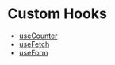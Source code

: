 # Custom Hooks

- [useCounter](https://github.com/christianddev/custom-hooks/tree/main/useCounter)
- [useFetch](https://github.com/christianddev/custom-hooks/tree/main/useFetch)
- [useForm](https://github.com/christianddev/custom-hooks/tree/main/useForm)